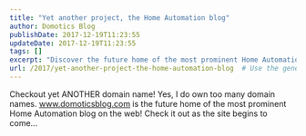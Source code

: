 ```yaml
---
title: "Yet another project, the Home Automation blog"
author: Domotics Blog
publishDate: 2017-12-19T11:23:55
updateDate: 2017-12-19T11:23:55
tags: []
excerpt: "Discover the future home of the most prominent Home Automation blog on the web at www.domoticsblog.com. Stay tuned as the site evolves!"
url: /2017/yet-another-project-the-home-automation-blog  # Use the generated URL with year
---
```

Checkout yet ANOTHER domain name! Yes, I do own too many domain names. www.domoticsblog.com is the future home of the most prominent Home Automation blog on the web! Check it out as the site begins to come...

